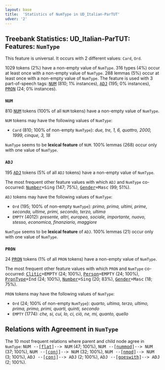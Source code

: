 ```yaml
---
layout: base
title:  'Statistics of NumType in UD_Italian-ParTUT'
udver: '2'
---
```


## Treebank Statistics: UD_Italian-ParTUT: Features: `NumType`

This feature is universal.
It occurs with 2 different values: `Card`, `Ord`.

1029 tokens (2%) have a non-empty value of `NumType`.
316 types (4%) occur at least once with a non-empty value of `NumType`.
288 lemmas (5%) occur at least once with a non-empty value of `NumType`.
The feature is used with 3 part-of-speech tags: <tt><a href="it_partut-pos-NUM.html">NUM</a></tt> (810; 1% instances), <tt><a href="it_partut-pos-ADJ.html">ADJ</a></tt> (195; 0% instances), <tt><a href="it_partut-pos-PRON.html">PRON</a></tt> (24; 0% instances).

### `NUM`

810 <tt><a href="it_partut-pos-NUM.html">NUM</a></tt> tokens (100% of all `NUM` tokens) have a non-empty value of `NumType`.

`NUM` tokens may have the following values of `NumType`:

* `Card` (810; 100% of non-empty `NumType`): <em>due, tre, 1, 6, quattro, 2000, 1999, cinque, 3, 18</em>

`NumType` seems to be **lexical feature** of `NUM`. 100% lemmas (268) occur only with one value of `NumType`.

### `ADJ`

195 <tt><a href="it_partut-pos-ADJ.html">ADJ</a></tt> tokens (5% of all `ADJ` tokens) have a non-empty value of `NumType`.

The most frequent other feature values with which `ADJ` and `NumType` co-occurred: <tt><a href="it_partut-feat-Number.html">Number</a></tt><tt>=Sing</tt> (147; 75%), <tt><a href="it_partut-feat-Gender.html">Gender</a></tt><tt>=Masc</tt> (99; 51%).

`ADJ` tokens may have the following values of `NumType`:

* `Ord` (195; 100% of non-empty `NumType`): <em>primo, prima, ultimi, prime, seconda, ultime, primi, secondo, terzo, ultima</em>
* `EMPTY` (4012): <em>presente, altri, europeo, sociale, importante, nuovo, stesso, economica, finanziario, maggiore</em>

`NumType` seems to be **lexical feature** of `ADJ`. 100% lemmas (21) occur only with one value of `NumType`.

### `PRON`

24 <tt><a href="it_partut-pos-PRON.html">PRON</a></tt> tokens (1% of all `PRON` tokens) have a non-empty value of `NumType`.

The most frequent other feature values with which `PRON` and `NumType` co-occurred: <tt><a href="it_partut-feat-Clitic.html">Clitic</a></tt><tt>=EMPTY</tt> (24; 100%), <tt><a href="it_partut-feat-Person.html">Person</a></tt><tt>=EMPTY</tt> (24; 100%), <tt><a href="it_partut-feat-PronType.html">PronType</a></tt><tt>=Ind</tt> (24; 100%), <tt><a href="it_partut-feat-Number.html">Number</a></tt><tt>=Sing</tt> (20; 83%), <tt><a href="it_partut-feat-Gender.html">Gender</a></tt><tt>=Masc</tt> (18; 75%).

`PRON` tokens may have the following values of `NumType`:

* `Ord` (24; 100% of non-empty `NumType`): <em>quarto, ultima, terzo, ultimo, prima, primo, primi, quarti, quinti, secondo</em>
* `EMPTY` (1774): <em>che, si, cui, lo, ci, ciò, ne, mi, quanto, quello</em>

## Relations with Agreement in `NumType`

The 10 most frequent relations where parent and child node agree in `NumType`:
<tt>NUM --[<tt><a href="it_partut-dep-flat.html">flat</a></tt>]--> NUM</tt> (47; 100%),
<tt>NUM --[<tt><a href="it_partut-dep-nummod.html">nummod</a></tt>]--> NUM</tt> (37; 100%),
<tt>NUM --[<tt><a href="it_partut-dep-conj.html">conj</a></tt>]--> NUM</tt> (32; 100%),
<tt>NUM --[<tt><a href="it_partut-dep-nmod.html">nmod</a></tt>]--> NUM</tt> (3; 100%),
<tt>ADJ --[<tt><a href="it_partut-dep-conj.html">conj</a></tt>]--> ADJ</tt> (2; 100%),
<tt>ADJ --[<tt><a href="it_partut-dep-goeswith.html">goeswith</a></tt>]--> ADJ</tt> (2; 100%).

